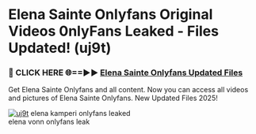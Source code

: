 # Elena Sainte Onlyfans Original Videos 0nlyFans Leaked - Files Updated! (uj9t)

<h3>🔴 CLICK HERE 🌐==►► <a href="https://tinyurl.com/2wckxsce" rel="nofollow">Elena Sainte Onlyfans Updated Files</a></h3>

Get Elena Sainte Onlyfans and all content. Now you can access all videos and pictures of Elena Sainte Onlyfans. New Updated Files 2025!

[![uj9t](https://i.imgur.com/AFduVYN.gif)](https://tinyurl.com/2wckxsce)
elena kamperi onlyfans leaked<br>
elena vonn onlyfans leak